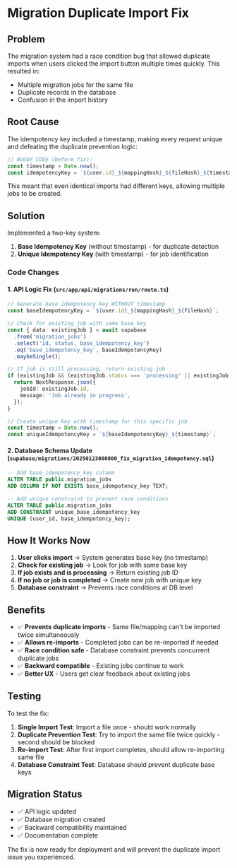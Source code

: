 # Migration Duplicate Import Fix

## Problem
The migration system had a race condition bug that allowed duplicate imports when users clicked the import button multiple times quickly. This resulted in:

- Multiple migration jobs for the same file
- Duplicate records in the database
- Confusion in the import history

## Root Cause
The idempotency key included a timestamp, making every request unique and defeating the duplicate prevention logic:

```typescript
// BUGGY CODE (before fix):
const timestamp = Date.now();
const idempotencyKey = `${user.id}_${mappingHash}_${fileHash}_${timestamp}`;
```

This meant that even identical imports had different keys, allowing multiple jobs to be created.

## Solution
Implemented a two-key system:

1. **Base Idempotency Key** (without timestamp) - for duplicate detection
2. **Unique Idempotency Key** (with timestamp) - for job identification

### Code Changes

#### 1. API Logic Fix (`src/app/api/migrations/run/route.ts`)
```typescript
// Generate base idempotency key WITHOUT timestamp
const baseIdempotencyKey = `${user.id}_${mappingHash}_${fileHash}`;

// Check for existing job with same base key
const { data: existingJob } = await supabase
  .from('migration_jobs')
  .select('id, status, base_idempotency_key')
  .eq('base_idempotency_key', baseIdempotencyKey)
  .maybeSingle();

// If job is still processing, return existing job
if (existingJob && (existingJob.status === 'processing' || existingJob.status === 'pending')) {
  return NextResponse.json({
    jobId: existingJob.id,
    message: 'Job already in progress',
  });
}

// Create unique key with timestamp for this specific job
const timestamp = Date.now();
const uniqueIdempotencyKey = `${baseIdempotencyKey}_${timestamp}`;
```

#### 2. Database Schema Update (`supabase/migrations/20250123000000_fix_migration_idempotency.sql`)
```sql
-- Add base_idempotency_key column
ALTER TABLE public.migration_jobs 
ADD COLUMN IF NOT EXISTS base_idempotency_key TEXT;

-- Add unique constraint to prevent race conditions
ALTER TABLE public.migration_jobs 
ADD CONSTRAINT unique_base_idempotency_key 
UNIQUE (user_id, base_idempotency_key);
```

## How It Works Now

1. **User clicks import** → System generates base key (no timestamp)
2. **Check for existing job** → Look for job with same base key
3. **If job exists and is processing** → Return existing job ID
4. **If no job or job is completed** → Create new job with unique key
5. **Database constraint** → Prevents race conditions at DB level

## Benefits

- ✅ **Prevents duplicate imports** - Same file/mapping can't be imported twice simultaneously
- ✅ **Allows re-imports** - Completed jobs can be re-imported if needed
- ✅ **Race condition safe** - Database constraint prevents concurrent duplicate jobs
- ✅ **Backward compatible** - Existing jobs continue to work
- ✅ **Better UX** - Users get clear feedback about existing jobs

## Testing

To test the fix:

1. **Single Import Test**: Import a file once - should work normally
2. **Duplicate Prevention Test**: Try to import the same file twice quickly - second should be blocked
3. **Re-import Test**: After first import completes, should allow re-importing same file
4. **Database Constraint Test**: Database should prevent duplicate base keys

## Migration Status

- ✅ API logic updated
- ✅ Database migration created
- ✅ Backward compatibility maintained
- ✅ Documentation complete

The fix is now ready for deployment and will prevent the duplicate import issue you experienced.

